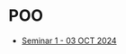 # POO

- [Seminar 1 - 03 OCT 2024]([https://github.com/tgpetrica/POO/blob/main/seminar1](https://github.com/tgpetrica/POO/blob/main/main.cpp))
